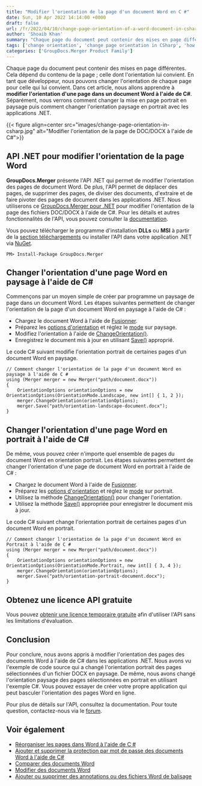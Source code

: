 ```yaml
---
title: "Modifier l'orientation de la page d'un document Word en C #"
date: Sun, 10 Apr 2022 14:14:00 +0000
draft: false
url: /fr/2022/04/10/change-page-orientation-of-a-word-document-in-csharp/
author: 'Shoaib Khan'
summary: "Chaque page du document peut contenir des mises en page différentes. Cela dépend du contenu de la page ; celle dont l'orientation lui convient. En tant que développeur, nous pouvons changer l'orientation de chaque page pour celle qui lui convient. Dans cet article, nous allons apprendre à **modifier l'orientation d'une page dans un document Word à l'aide de C#**. Séparément, nous verrons comment changer la mise en page portrait en paysage puis comment changer l'orientation paysage en portrait avec les applications .NET."
tags: ['change orientation', 'change page orientation in CSharp', 'how to change the orientation of one page in word', 'how to make one page landscape in word', 'landscape to portrait', 'page orientation', 'portrait to landscape in CSharp']
categories: ['GroupDocs.Merger Product Family']
---
```


Chaque page du document peut contenir des mises en page différentes. Cela dépend du contenu de la page ; celle dont l'orientation lui convient. En tant que développeur, nous pouvons changer l'orientation de chaque page pour celle qui lui convient. Dans cet article, nous allons apprendre à **modifier l'orientation d'une page dans un document Word à l'aide de C#**. Séparément, nous verrons comment changer la mise en page portrait en paysage puis comment changer l'orientation paysage en portrait avec les applications .NET.

{{< figure align=center src="images/change-page-orientation-in-csharp.jpg" alt="Modifier l'orientation de la page de DOC/DOCX à l'aide de C#">}}

## API .NET pour modifier l'orientation de la page Word
**GroupDocs.Merger** présente l'API .NET qui permet de modifier l'orientation des pages de document Word. De plus, l'API permet de déplacer des pages, de supprimer des pages, de diviser des documents, d'extraire et de faire pivoter des pages de document dans les applications .NET. Nous utiliserons ce [GroupDocs.Merger pour .NET][1] pour modifier l'orientation de la page des fichiers DOC/DOCX à l'aide de C#. Pour les détails et autres fonctionnalités de l'API, vous pouvez consulter la [documentation][2].

Vous pouvez télécharger le programme d'installation **DLLs** ou **MSI** à partir de la [section téléchargements][3] ou installer l'API dans votre application .NET via [NuGet][4].

```
PM> Install-Package GroupDocs.Merger
```

## Changer l'orientation d'une page Word en paysage à l'aide de C#

Commençons par un moyen simple de créer par programme un paysage de page dans un document Word. Les étapes suivantes permettent de changer l'orientation de la page d'un document Word en paysage à l'aide de C# :

- Chargez le document Word à l'aide de [Fusionner][5].
- Préparez les [options d'orientation][6] et réglez le [mode][7] sur paysage.
- Modifiez l'orientation à l'aide de [ChangeOrientation()][8].
- Enregistrez le document mis à jour en utilisant [Save()][9] approprié.

Le code C# suivant modifie l'orientation portrait de certaines pages d'un document Word en paysage.

```
// Comment changer l'orientation de la page d'un document Word en paysage à l'aide de C # 
using (Merger merger = new Merger("path/document.docx"))
{
    OrientationOptions orientationOptions = new OrientationOptions(OrientationMode.Landscape, new int[] { 1, 2 });
    merger.ChangeOrientation(orientationOptions);
    merger.Save("path/orientation-landscape-document.docx");
}
```

## Changer l'orientation d'une page Word en portrait à l'aide de C#

De même, vous pouvez créer n'importe quel ensemble de pages du document Word en orientation portrait. Les étapes suivantes permettent de changer l'orientation d'une page de document Word en portrait à l'aide de C# :

- Chargez le document Word à l'aide de [Fusionner][5].
- Préparez les [options d'orientation][6] et réglez le [mode][7] sur portrait.
- Utilisez la méthode [ChangeOrientation()][8] pour changer l'orientation.
- Utilisez la méthode [Save()][9] appropriée pour enregistrer le document mis à jour.

Le code C# suivant change l'orientation portrait de certaines pages d'un document Word en portrait.

```
// Comment changer l'orientation de la page d'un document Word en Portrait à l'aide de C #  
using (Merger merger = new Merger("path/document.docx"))
{
    OrientationOptions orientationOptions = new OrientationOptions(OrientationMode.Portrait, new int[] { 3, 4 });   
    merger.ChangeOrientation(orientationOptions);
    merger.Save("path/orientation-portrait-document.docx");
}
```

## Obtenez une licence API gratuite
Vous pouvez [obtenir une licence temporaire gratuite][10] afin d'utiliser l'API sans les limitations d'évaluation.

## Conclusion
Pour conclure, nous avons appris à modifier l'orientation des pages des documents Word à l'aide de C# dans les applications .NET. Nous avons vu l'exemple de code source qui a changé l'orientation portrait des pages sélectionnées d'un fichier DOCX en paysage. De même, nous avons changé l'orientation paysage des pages sélectionnées en portrait en utilisant l'exemple C#. Vous pouvez essayer de créer votre propre application qui peut basculer l'orientation des pages Word en ligne.

Pour plus de détails sur l'API, consultez la documentation. Pour toute question, contactez-nous via le [forum][11].

## Voir également
- [Réorganiser les pages dans Word à l'aide de C #][12]
- [Ajouter et supprimer la protection par mot de passe des documents Word à l'aide de C#][13]
- [Comparer des documents Word][14]
- [Modifier des documents Word][15]
- [Ajouter ou supprimer des annotations ou des fichiers Word de balisage][16]

[1]: https://products.groupdocs.com/merger/net/
[2]: https://docs.groupdocs.com/merger/
[3]: https://downloads.groupdocs.com/merger
[4]: https://www.nuget.org/packages/groupdocs.merger
[5]: https://apireference.groupdocs.com/merger/net/groupdocs.merger/merger
[6]: https://apireference.groupdocs.com/merger/net/groupdocs.merger.domain.options/orientationoptions
[7]: https://apireference.groupdocs.com/merger/net/groupdocs.merger.domain.options/orientationmode
[8]: https://apireference.groupdocs.com/merger/net/groupdocs.merger/merger/methods/changeorientation
[9]: https://apireference.groupdocs.com/merger/net/groupdocs.merger/merger/methods/save/index
[10]: https://purchase.groupdocs.com/temporary-license
[11]: https://forum.groupdocs.com/
[12]: https://blog.groupdocs.com/2022/02/05/move-word-pages-using-csharp/
[13]: https://blog.groupdocs.com/2021/11/27/password-protect-word-documents-using-csharp/
[14]: https://blog.groupdocs.com/2021/12/01/compare-word-documents-using-csharp/
[15]: https://blog.groupdocs.com/2021/03/26/edit-word-documents-in-csharp/
[16]: https://blog.groupdocs.com/2021/06/23/annotate-word-documents-using-csharp/
